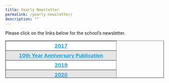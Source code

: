 ```yaml
---
title: Yearly Newsletter
permalink: /yearly-newsletter/
description: ""
---
```

Please click on the links below for the school’s newsletter.

<table border="1" width="342" style="box-sizing: inherit; border-collapse: collapse; border-spacing: 0px; max-width: 100%; height: 118px;"><tbody style="box-sizing: inherit;"><tr style="box-sizing: inherit; background: rgb(255, 255, 255); height: 24px;"><td style="box-sizing: inherit; padding: 5px 10px; width: 332px; text-align: center; height: 24px;"><strong style="box-sizing: inherit; font-weight: bold;"><a href="https://endeavourpri.moe.edu.sg/wp-content/uploads/2017/11/Newsletter-2017.pdf" target="_blank" rel="noopener noreferrer" style="box-sizing: inherit; background-color: transparent; transition: all 0.25s ease-in-out 0s; text-decoration: underline; color: rgb(37, 160, 232);">2017</a></strong></td></tr><tr style="box-sizing: inherit; background: rgb(230, 230, 230); height: 24px;"><td style="box-sizing: inherit; padding: 5px 10px; width: 332px; text-align: center; height: 24px;"><a href="https://endeavourpri.moe.edu.sg/wp-content/uploads/2020/02/EDP-10-Publication.pdf" target="_blank" rel="noopener noreferrer" style="box-sizing: inherit; background-color: transparent; transition: all 0.25s ease-in-out 0s; text-decoration: underline; color: rgb(37, 160, 232);"><strong style="box-sizing: inherit; font-weight: bold;">10th Year Anniversary Publication</strong></a></td></tr><tr style="box-sizing: inherit; background: rgb(255, 255, 255); height: 24px;"><td style="box-sizing: inherit; padding: 5px 10px; width: 332px; text-align: center; height: 24px;"><a href="https://endeavourpri.moe.edu.sg/wp-content/uploads/2020/02/Endeavour-Newsletter-2019.pdf" target="_blank" rel="noopener noreferrer" style="box-sizing: inherit; background-color: transparent; transition: all 0.25s ease-in-out 0s; text-decoration: underline; color: rgb(37, 160, 232);"><strong style="box-sizing: inherit; font-weight: bold;">2019</strong></a></td></tr><tr style="box-sizing: inherit; background: rgb(230, 230, 230); height: 24px;"><td style="box-sizing: inherit; padding: 5px 10px; width: 332px; text-align: center; height: 24px;"><a href="https://endeavourpri.moe.edu.sg/wp-content/uploads/2020/12/Endeavour-Pri-Newsletter-Issue-1-2020_231220-High-res.pdf" target="_blank" rel="noopener noreferrer" style="box-sizing: inherit; background-color: transparent; transition: all 0.25s ease-in-out 0s; text-decoration: underline; color: rgb(37, 160, 232);"><strong style="box-sizing: inherit; font-weight: bold;">2020</strong></a></td></tr></tbody></table>
